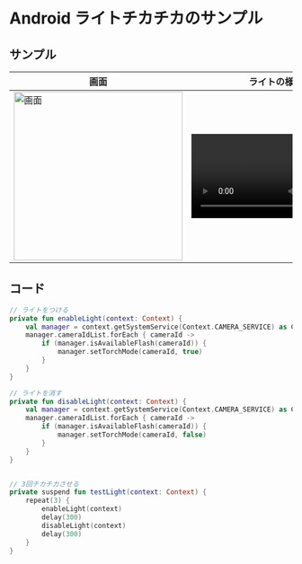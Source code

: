 # Android ライトチカチカのサンプル

## サンプル

| 画面                                                                                                                 | ライトの様子                                                                                                      |
|--------------------------------------------------------------------------------------------------------------------|-------------------------------------------------------------------------------------------------------------|
| <img src="https://github.com/user-attachments/assets/dcdcccb5-435f-48e0-84a4-4d0db9abc393" alt="画面" width="300" /> | <video src="https://github.com/user-attachments/assets/fa50aee0-900e-47fa-9e1b-3df17686901a" width="300" /> | 

## コード

```kt
// ライトをつける
private fun enableLight(context: Context) {
    val manager = context.getSystemService(Context.CAMERA_SERVICE) as CameraManager
    manager.cameraIdList.forEach { cameraId ->
        if (manager.isAvailableFlash(cameraId)) {
            manager.setTorchMode(cameraId, true)
        }
    }
}

// ライトを消す
private fun disableLight(context: Context) {
    val manager = context.getSystemService(Context.CAMERA_SERVICE) as CameraManager
    manager.cameraIdList.forEach { cameraId ->
        if (manager.isAvailableFlash(cameraId)) {
            manager.setTorchMode(cameraId, false)
        }
    }
}


// 3回チカチカさせる
private suspend fun testLight(context: Context) {
    repeat(3) {
        enableLight(context)
        delay(300)
        disableLight(context)
        delay(300)
    }
}
```


